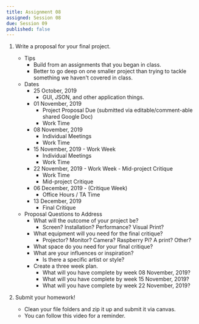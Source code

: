 ```yaml
---
title: Assignment 08
assigned: Session 08
due: Session 09
published: false
---
```


1. Write a proposal for your final project.
    - Tips
        - Build from an assignments that you began in class.
        - Better to go deep on one smaller project than trying to tackle something we haven't covered in class.
    - Dates
        - 25 October, 2019
            - GUI, JSON, and other application things.
        - 01 November, 2019
            - Project Proposal Due (submitted via editable/comment-able shared Google Doc)
            - Work Time
        - 08 November, 2019
            - Individual Meetings
            - Work Time
        - 15 November, 2019 - Work Week
            - Individual Meetings
            - Work Time
        - 22 November, 2019 - Work Week - Mid-project Critique
            - Work Time
            - Mid-project Critique
        - 06 December, 2019 - (Critique Week)
            - Office Hours / TA Time
        - 13 December, 2019
            - Final Critique
    - Proposal Questions to Address
        - What will the outcome of your project be?
            - Screen? Installation? Performance? Visual Print?
        - What equipment will you need for the final critique?
            - Projector? Monitor? Camera? Raspberry Pi? A print? Other?
        - What space do you need for your final critique?
        - What are your influences or inspiration?
            - Is there a specific artist or style?
        - Create a three week plan.
            - What will you have complete by week 08 November, 2019?
            - What will you have complete by week 15 November, 2019?
            - What will you have complete by week 22 November, 2019?

2. Submit your homework!
    - Clean your file folders and zip it up and submit it via canvas.
    - You can follow this video for a reminder.

